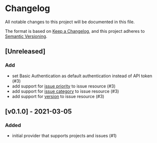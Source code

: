 # Changelog

All notable changes to this project will be documented in this file.

The format is based on [Keep a Changelog](https://keepachangelog.com/en/1.0.0/),
and this project adheres to [Semantic Versioning](https://semver.org/spec/v2.0.0.html).

## [Unreleased]
### Add
- set Basic Authentication as default authentication instead of API token (#3)
- add support for [issue priority](docs/usage_en.md) to issue resource (#3)
- add support for [issue category](docs/usage_en.md) to issue resource (#3) 
- add support for [version](docs/usage_en.md) to issue resource (#3) 

## [v0.1.0] - 2021-03-05
### Added
- initial provider that supports projects and issues (#1)
